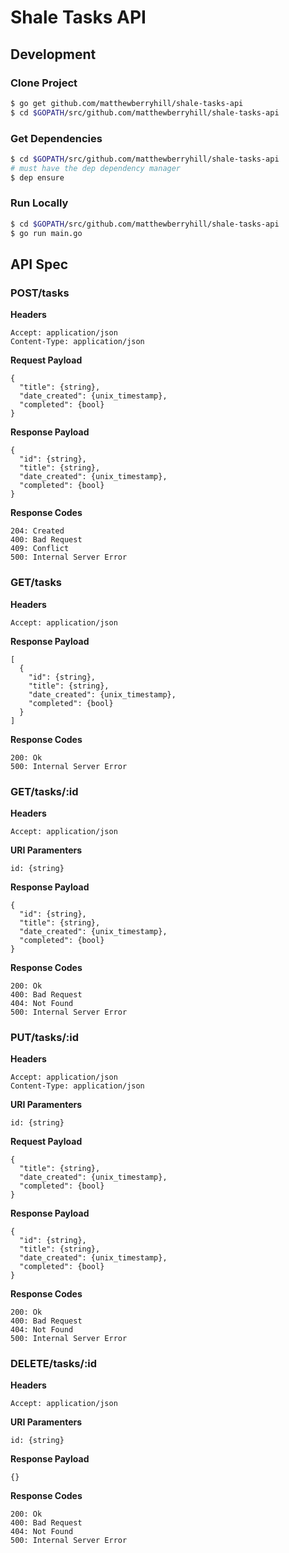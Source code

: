 # Shale Tasks API

## Development

### Clone Project

```bash
$ go get github.com/matthewberryhill/shale-tasks-api
$ cd $GOPATH/src/github.com/matthewberryhill/shale-tasks-api
```

### Get Dependencies

```bash
$ cd $GOPATH/src/github.com/matthewberryhill/shale-tasks-api
# must have the dep dependency manager
$ dep ensure
```

### Run Locally
 
```bash
$ cd $GOPATH/src/github.com/matthewberryhill/shale-tasks-api
$ go run main.go
```

## API Spec

### POST/tasks

**Headers**

```text
Accept: application/json
Content-Type: application/json
```

**Request Payload**

```
{
  "title": {string},
  "date_created": {unix_timestamp},
  "completed": {bool}
}
```

**Response Payload**

```
{
  "id": {string},
  "title": {string},
  "date_created": {unix_timestamp},
  "completed": {bool}
}
```

**Response Codes**

```text
204: Created
400: Bad Request
409: Conflict
500: Internal Server Error
```

### GET/tasks

**Headers**

```text
Accept: application/json
```

**Response Payload**

```
[
  {
    "id": {string},
    "title": {string},
    "date_created": {unix_timestamp},
    "completed": {bool}
  }
]
```

**Response Codes**

```text
200: Ok
500: Internal Server Error
```

### GET/tasks/:id

**Headers**

```text
Accept: application/json
```

**URI Paramenters**

```text
id: {string}
```

**Response Payload**

```
{
  "id": {string},
  "title": {string},
  "date_created": {unix_timestamp},
  "completed": {bool}
}
```

**Response Codes**

```text
200: Ok
400: Bad Request
404: Not Found
500: Internal Server Error
```

### PUT/tasks/:id

**Headers**

```text
Accept: application/json
Content-Type: application/json
```

**URI Paramenters**

```text
id: {string}
```

**Request Payload**

```
{
  "title": {string},
  "date_created": {unix_timestamp},
  "completed": {bool}
}
```

**Response Payload**

```
{
  "id": {string},
  "title": {string},
  "date_created": {unix_timestamp},
  "completed": {bool}
}
```

**Response Codes**

```text
200: Ok
400: Bad Request
404: Not Found
500: Internal Server Error
```

### DELETE/tasks/:id

**Headers**

```text
Accept: application/json
```

**URI Paramenters**

```text
id: {string}
```

**Response Payload**

```
{}
```

**Response Codes**

```text
200: Ok
400: Bad Request
404: Not Found
500: Internal Server Error
```

